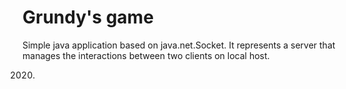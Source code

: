 # Grundy's game
Simple java application based on java.net.Socket. It represents a
server that manages the interactions between two clients on local host.

2020.
